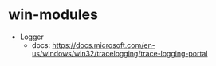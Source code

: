 # win-modules

* Logger
  * docs: https://docs.microsoft.com/en-us/windows/win32/tracelogging/trace-logging-portal
